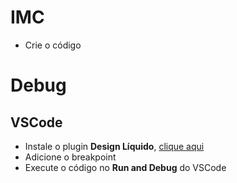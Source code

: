 # IMC
- Crie o código

# Debug
## VSCode
- Instale o plugin **Design Líquido**, [clique aqui](https://marketplace.visualstudio.com/items?itemName=designliquido.designliquido-vscode)
- Adicione o breakpoint
- Execute o código no **Run and Debug** do VSCode
